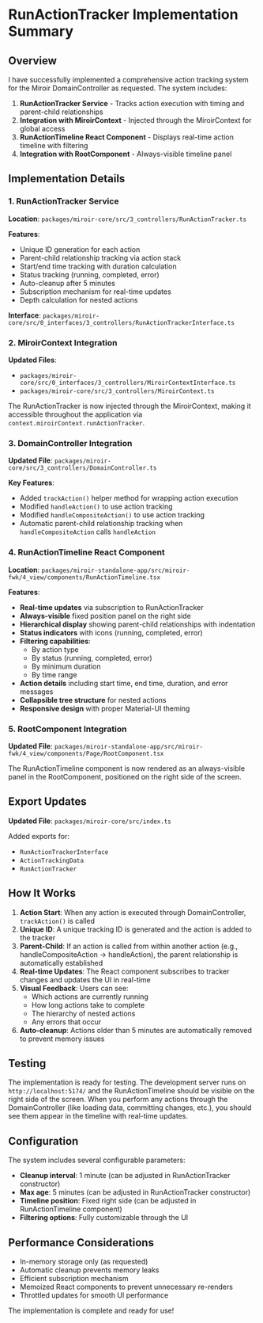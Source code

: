 # RunActionTracker Implementation Summary

## Overview
I have successfully implemented a comprehensive action tracking system for the Miroir DomainController as requested. The system includes:

1. **RunActionTracker Service** - Tracks action execution with timing and parent-child relationships
2. **Integration with MiroirContext** - Injected through the MiroirContext for global access
3. **RunActionTimeline React Component** - Displays real-time action timeline with filtering
4. **Integration with RootComponent** - Always-visible timeline panel

## Implementation Details

### 1. RunActionTracker Service

**Location**: `packages/miroir-core/src/3_controllers/RunActionTracker.ts`

**Features**:
- Unique ID generation for each action
- Parent-child relationship tracking via action stack
- Start/end time tracking with duration calculation
- Status tracking (running, completed, error)
- Auto-cleanup after 5 minutes
- Subscription mechanism for real-time updates
- Depth calculation for nested actions

**Interface**: `packages/miroir-core/src/0_interfaces/3_controllers/RunActionTrackerInterface.ts`

### 2. MiroirContext Integration

**Updated Files**:
- `packages/miroir-core/src/0_interfaces/3_controllers/MiroirContextInterface.ts`
- `packages/miroir-core/src/3_controllers/MiroirContext.ts`

The RunActionTracker is now injected through the MiroirContext, making it accessible throughout the application via `context.miroirContext.runActionTracker`.

### 3. DomainController Integration

**Updated File**: `packages/miroir-core/src/3_controllers/DomainController.ts`

**Key Features**:
- Added `trackAction()` helper method for wrapping action execution
- Modified `handleAction()` to use action tracking
- Modified `handleCompositeAction()` to use action tracking
- Automatic parent-child relationship tracking when `handleCompositeAction` calls `handleAction`

### 4. RunActionTimeline React Component

**Location**: `packages/miroir-standalone-app/src/miroir-fwk/4_view/components/RunActionTimeline.tsx`

**Features**:
- **Real-time updates** via subscription to RunActionTracker
- **Always-visible** fixed position panel on the right side
- **Hierarchical display** showing parent-child relationships with indentation
- **Status indicators** with icons (running, completed, error)
- **Filtering capabilities**:
  - By action type
  - By status (running, completed, error)
  - By minimum duration
  - By time range
- **Action details** including start time, end time, duration, and error messages
- **Collapsible tree structure** for nested actions
- **Responsive design** with proper Material-UI theming

### 5. RootComponent Integration

**Updated File**: `packages/miroir-standalone-app/src/miroir-fwk/4_view/components/Page/RootComponent.tsx`

The RunActionTimeline component is now rendered as an always-visible panel in the RootComponent, positioned on the right side of the screen.

## Export Updates

**Updated File**: `packages/miroir-core/src/index.ts`

Added exports for:
- `RunActionTrackerInterface`
- `ActionTrackingData` 
- `RunActionTracker`

## How It Works

1. **Action Start**: When any action is executed through DomainController, `trackAction()` is called
2. **Unique ID**: A unique tracking ID is generated and the action is added to the tracker
3. **Parent-Child**: If an action is called from within another action (e.g., handleCompositeAction → handleAction), the parent relationship is automatically established
4. **Real-time Updates**: The React component subscribes to tracker changes and updates the UI in real-time
5. **Visual Feedback**: Users can see:
   - Which actions are currently running
   - How long actions take to complete
   - The hierarchy of nested actions
   - Any errors that occur
6. **Auto-cleanup**: Actions older than 5 minutes are automatically removed to prevent memory issues

## Testing

The implementation is ready for testing. The development server runs on `http://localhost:5174/` and the RunActionTimeline should be visible on the right side of the screen. When you perform any actions through the DomainController (like loading data, committing changes, etc.), you should see them appear in the timeline with real-time updates.

## Configuration

The system includes several configurable parameters:
- **Cleanup interval**: 1 minute (can be adjusted in RunActionTracker constructor)
- **Max age**: 5 minutes (can be adjusted in RunActionTracker constructor)
- **Timeline position**: Fixed right side (can be adjusted in RunActionTimeline component)
- **Filtering options**: Fully customizable through the UI

## Performance Considerations

- In-memory storage only (as requested)
- Automatic cleanup prevents memory leaks
- Efficient subscription mechanism
- Memoized React components to prevent unnecessary re-renders
- Throttled updates for smooth UI performance

The implementation is complete and ready for use!
